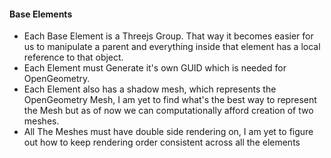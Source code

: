 #### Base Elements

- Each Base Element is a Threejs Group. That way it becomes easier for us to manipulate a parent and everything inside that element has a local reference to that object.
- Each Element must Generate it's own GUID which is needed for OpenGeometry.
- Each Element also has a shadow mesh, which represents the OpenGeometry Mesh, I am yet to find what's the best way to represent the Mesh but as of now we can computationally afford creation of two meshes.
- All The Meshes must have double side rendering on, I am yet to figure out how to keep rendering order consistent across all the elements